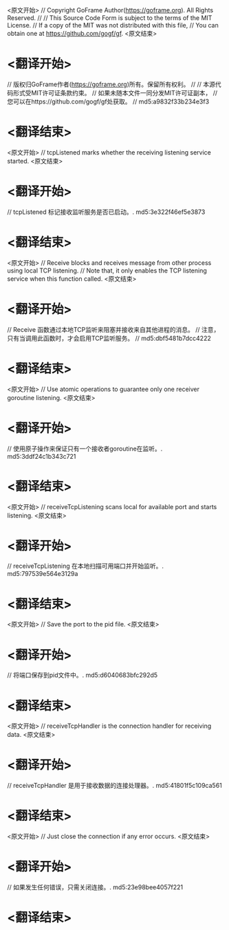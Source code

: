
<原文开始>
// Copyright GoFrame Author(https://goframe.org). All Rights Reserved.
//
// This Source Code Form is subject to the terms of the MIT License.
// If a copy of the MIT was not distributed with this file,
// You can obtain one at https://github.com/gogf/gf.
<原文结束>

# <翻译开始>
// 版权归GoFrame作者(https://goframe.org)所有。保留所有权利。
//
// 本源代码形式受MIT许可证条款约束。
// 如果未随本文件一同分发MIT许可证副本，
// 您可以在https://github.com/gogf/gf处获取。
// md5:a9832f33b234e3f3
# <翻译结束>


<原文开始>
// tcpListened marks whether the receiving listening service started.
<原文结束>

# <翻译开始>
// tcpListened 标记接收监听服务是否已启动。. md5:3e322f46ef5e3873
# <翻译结束>


<原文开始>
// Receive blocks and receives message from other process using local TCP listening.
// Note that, it only enables the TCP listening service when this function called.
<原文结束>

# <翻译开始>
// Receive 函数通过本地TCP监听来阻塞并接收来自其他进程的消息。
// 注意，只有当调用此函数时，才会启用TCP监听服务。
// md5:dbf5481b7dcc4222
# <翻译结束>


<原文开始>
// Use atomic operations to guarantee only one receiver goroutine listening.
<原文结束>

# <翻译开始>
// 使用原子操作来保证只有一个接收者goroutine在监听。. md5:3ddf24c1b343c721
# <翻译结束>


<原文开始>
// receiveTcpListening scans local for available port and starts listening.
<原文结束>

# <翻译开始>
// receiveTcpListening 在本地扫描可用端口并开始监听。. md5:797539e564e3129a
# <翻译结束>


<原文开始>
// Save the port to the pid file.
<原文结束>

# <翻译开始>
// 将端口保存到pid文件中。. md5:d6040683bfc292d5
# <翻译结束>


<原文开始>
// receiveTcpHandler is the connection handler for receiving data.
<原文结束>

# <翻译开始>
// receiveTcpHandler 是用于接收数据的连接处理器。. md5:41801f5c109ca561
# <翻译结束>


<原文开始>
// Just close the connection if any error occurs.
<原文结束>

# <翻译开始>
// 如果发生任何错误，只需关闭连接。. md5:23e98bee4057f221
# <翻译结束>

